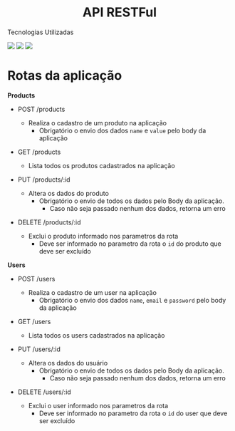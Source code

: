 <h1 align="center">API RESTFul</h1>

<p align="left">Tecnologias Utilizadas</p>

 <a href="https://docs.oracle.com/en/java/javase/index.html" align="center"><img src = "https://img.shields.io/badge/java-%23ED8B00.svg?style=for-the-badge&logo=openjdk&logoColor=white"/></a>
 <a href="https://springdoc.org/#Introduction"><img src = "https://img.shields.io/badge/spring-%236DB33F.svg?style=for-the-badge&logo=spring&logoColor=white"/></a>
 <a href="https://www.postgresql.org/docs/"><img src = "https://img.shields.io/badge/postgres-%23316192.svg?style=for-the-badge&logo=postgresql&logoColor=white"/></a>

 




  
# Rotas da aplicação

**Products**

- POST /products
    - Realiza o cadastro de um produto na aplicação
        - Obrigatório o envio dos dados `name` e `value`  pelo body da aplicação

- GET /products
    - Lista todos os produtos cadastrados na aplicação
    

- PUT /products/:id
    - Altera os dados do produto
        - Obrigatório o envio de todos os dados pelo Body da aplicação.
            - Caso não seja passado nenhum dos dados, retorna um erro

- DELETE /products/:id
    - Exclui o produto informado nos parametros da rota
        - Deve ser informado no parametro da rota o `id` do produto que deve ser excluído
     
**Users**

- POST /users
    - Realiza o cadastro de um user na aplicação
        - Obrigatório o envio dos dados `name`, `email` e `password`  pelo body da aplicação

- GET /users
    - Lista todos os users cadastrados na aplicação
    

- PUT /users/:id
    - Altera os dados do usuário
        - Obrigatório o envio de todos os dados pelo Body da aplicação.
            - Caso não seja passado nenhum dos dados, retorna um erro

- DELETE /users/:id
    - Exclui o user informado nos parametros da rota
        - Deve ser informado no parametro da rota o `id` do user que deve ser excluído

